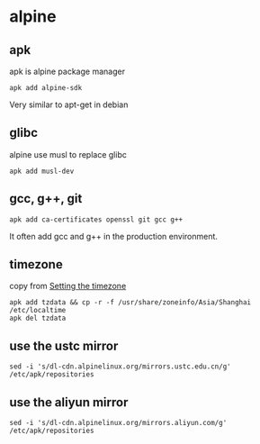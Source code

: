 # alpine

## apk
apk is alpine package manager

``` shell
apk add alpine-sdk
```
Very similar to apt-get in debian


## glibc
alpine use musl to replace glibc
``` shell
apk add musl-dev
```

## gcc, g++, git

``` shell
apk add ca-certificates openssl git gcc g++
```
It often add gcc and g++ in the production environment.

## timezone

copy from [Setting the timezone](https://wiki.alpinelinux.org/wiki/Setting_the_timezone)
``` shell
apk add tzdata && cp -r -f /usr/share/zoneinfo/Asia/Shanghai /etc/localtime
apk del tzdata
```

## use the ustc mirror

``` shell
sed -i 's/dl-cdn.alpinelinux.org/mirrors.ustc.edu.cn/g' /etc/apk/repositories
```

## use the aliyun mirror

``` shell
sed -i 's/dl-cdn.alpinelinux.org/mirrors.aliyun.com/g' /etc/apk/repositories
```
